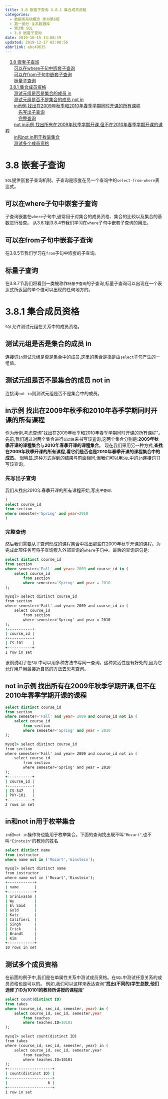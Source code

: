 ```yaml
---
title: 3.8 嵌套子查询 3.8.1 集合成员资格
categories: 
  - 数据库系统概念 原书第6版
  - 第一部分 关系数据库
  - 第3章 SQL
  - 3.8 嵌套子查询
date: 2019-10-15 13:08:19
updated: 2019-12-17 02:00:56
abbrlink: ebc49635
---
```

<div id='my_toc'><a href="/ReadingNotes/ebc49635/#3-8-嵌套子查询" class="header_1">3.8 嵌套子查询</a>&nbsp;<br><a href="/ReadingNotes/ebc49635/#可以在where子句中嵌套子查询" class="header_2">可以在where子句中嵌套子查询</a>&nbsp;<br><a href="/ReadingNotes/ebc49635/#可以在from子句中嵌套子查询" class="header_2">可以在from子句中嵌套子查询</a>&nbsp;<br><a href="/ReadingNotes/ebc49635/#标量子查询" class="header_2">标量子查询</a>&nbsp;<br><a href="/ReadingNotes/ebc49635/#3-8-1-集合成员资格" class="header_1">3.8.1 集合成员资格</a>&nbsp;<br><a href="/ReadingNotes/ebc49635/#测试元组是否是集合的成员-in" class="header_2">测试元组是否是集合的成员 in</a>&nbsp;<br><a href="/ReadingNotes/ebc49635/#测试元组是否不是集合的成员-not-in" class="header_2">测试元组是否不是集合的成员 not in</a>&nbsp;<br><a href="/ReadingNotes/ebc49635/#in示例-找出在2009年秋季和2010年春季学期同时开课的所有课程" class="header_2">in示例 找出在2009年秋季和2010年春季学期同时开课的所有课程</a>&nbsp;<br><a href="/ReadingNotes/ebc49635/#先写出子查询" class="header_3">先写出子查询</a>&nbsp;<br><a href="/ReadingNotes/ebc49635/#完整查询" class="header_3">完整查询</a>&nbsp;<br><a href="/ReadingNotes/ebc49635/#not-in示例-找出所有在2009年秋季学期开课-但不在2010年春季学期开课的课程" class="header_2">not in示例 找出所有在2009年秋季学期开课,但不在2010年春季学期开课的课程</a>&nbsp;<br><a href="/ReadingNotes/ebc49635/#in和not-in用于枚举集合" class="header_2">in和not in用于枚举集合</a>&nbsp;<br><a href="/ReadingNotes/ebc49635/#测试多个成员资格" class="header_2">测试多个成员资格</a>&nbsp;<br></div>
<style>.header_1{margin-left: 1em;}.header_2{margin-left: 2em;}.header_3{margin-left: 3em;}.header_4{margin-left: 4em;}.header_5{margin-left: 5em;}.header_6{margin-left: 6em;}</style>
<!--more-->
<script>if (navigator.platform.search('arm')==-1){document.getElementById('my_toc').style.display = 'none';}var e,p = document.getElementsByTagName('p');while (p.length>0) {e = p[0];e.parentElement.removeChild(e);}</script>

<!--end-->
<!--SSTStart-->
# 3.8 嵌套子查询 #
`SQL`提供嵌套子查询机制。子查询是嵌套在另一个查询中的`select-from-where`表达式。
## 可以在where子句中嵌套子查询 ##
子查询嵌套在`where`子句中,通常用于对集合的成员资格、集合的比较以及集合的基数进行检查。
从3.8.1到3.8.4节我们学习在`where`子句中嵌套子查询的用法。
## 可以在from子句中嵌套子查询 ##
在3.8.5节我们学习在`from`子句中嵌套的子查询。
## 标量子查询 ##
在3.8.7节我们将看到一类被称作`标量子查询`的子查询,标量子查询可以出现在一个表达式所返回的单个值可以出现的任何地方的。
# 3.8.1 集合成员资格 #
`SQL`允许测试元组在关系中的成员资格。
## 测试元组是否是集合的成员 in ##
连接词`in`测试元组是否是集合中的成员,这里的集合是指是由`select`子句产生的一组值。
## 测试元组是否不是集合的成员 not in ##
连接词`not in`则测试元组是否不是集合中的成员。
## in示例 找出在2009年秋季和2010年春季学期同时开课的所有课程 ##
作为示例,考虑査询"找出在2009年秋季和2010年春季学期同时开课的所有课程"。先前,我们通过对两个集合进行`交运算`来书写该査询,这两个集合分别是:**2009年秋季开课的课程集合**与**2010年春季开课的课程集合**。
现在我们采用另一种方式,**查找在2009年秋季开课的所有课程,看它们是否也是2010年春季开课的课程集合中的成员**。
很明显,这种方式得到的结果与前面相同,但我们可以用`SQL`中的`in`连接词书写该查询。
### 先写出子查询 ###
我们从找出2010年春季开课的所有课程开始,写出`子查询`:
```sql
(
select course_id
from section
where semester='Spring' and year=2010
)
```
### 完整查询 ###
然后我们需要从子查询形成的课程集合中找出那些在2009年秋季开课的课程。为完成此项任务可将子查询嵌入外部查询的`where`子句中。最后的查询语句是:
```sql
select distinct course_id
from section
where semester='Fall' and year= 2009 and course_id in (
    select course_id
        from section
        where semester='Spring' and year = 2010
);
```
```cmd
mysql> select distinct course_id
from section
where semester='Fall' and year= 2009 and course_id in (
    select course_id
        from section
        where semester='Spring' and year = 2010
);
+-----------+
| course_id |
+-----------+
| CS-101    |
+-----------+
1 row in set

```
该例说明了在`SQL`中可以用多种方法书写同一查询。这种灵活性是有好处的,因为它允许用户用最接近自然的方法去思考查询。
## not in示例 找出所有在2009年秋季学期开课,但不在2010年春季学期开课的课程 ##
```sql
select distinct course_id
from section
where semester='Fall' and year= 2009 and course_id not in (
    select course_id
        from section
        where semester='Spring' and year = 2010
);
```
```cmd
mysql> select distinct course_id
from section
where semester='Fall' and year= 2009 and course_id not in (
    select course_id
        from section
        where semester='Spring' and year = 2010
);
+-----------+
| course_id |
+-----------+
| CS-347    |
| PHY-101   |
+-----------+
2 rows in set

```
## in和not in用于枚举集合 ##
`in`和`not in`操作符也能用于枚举集合。下面的查询找出既不叫`"Mozart"`,也不叫`"Einstein"`的教师的姓名
```sql
select distinct name
from instructor
where name not in ('Mozart','Einstein');
```
```cmd
mysql> select distinct name
from instructor
where name not in ('Mozart','Einstein');
+------------+
| name       |
+------------+
| Srinivasan |
| Wu         |
| El Said    |
| Gold       |
| Katz       |
| Califieri  |
| Singh      |
| Crick      |
| Brandt     |
| Kim        |
+------------+
10 rows in set
```
## 测试多个成员资格 ##
在前面的例子中,我们是在单属性关系中测试成员资格。在`SQL`中测试任意关系的成员资格也是可以的。
例如,我们可以这样来表达查询"**找出(不同的)学生总数,他们选修了ID为10101的教师所讲授的课程段**"
```sql
select count(distinct ID)
from takes
where (course_id, sec_id, semester, year) in (
    select course_id, sec_id, semester,year
        from teaches
        where teaches.ID=10101
);
```
```cmd
mysql> select count(distinct ID)
from takes
where (course_id, sec_id, semester, year) in (
    select course_id, sec_id, semester,year
        from teaches
        where teaches.ID=10101
);
+--------------------+
| count(distinct ID) |
+--------------------+
|                  6 |
+--------------------+
1 row in set
```
<!--SSTStop-->

